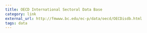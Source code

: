 ```yaml
---
title: OECD International Sectoral Data Base
category: link
external_url: http://fmwww.bc.edu/ec-p/data/oecd/OECDisdb.html
tags: data
---
```

